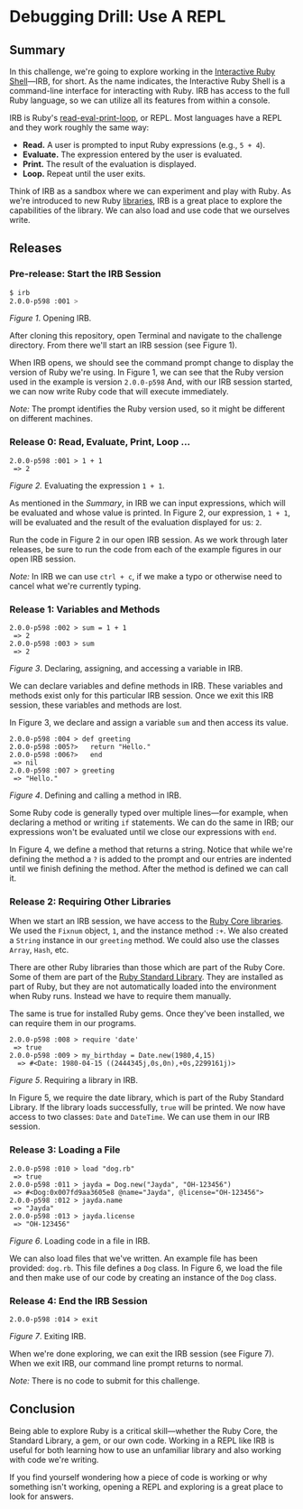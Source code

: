 # Debugging Drill: Use A REPL 
 
## Summary
In this challenge, we're going to explore working in the [Interactive Ruby Shell](http://en.wikipedia.org/wiki/Interactive_Ruby_Shell)—IRB, for short. As the name indicates, the Interactive Ruby Shell is a command-line interface for interacting with Ruby.  IRB has access to the full Ruby language, so we can utilize all its features from within a console.

IRB is Ruby's [read-eval-print-loop](http://en.wikipedia.org/wiki/Read%E2%80%93eval%E2%80%93print_loop), or REPL.  Most languages have a REPL and they work roughly the same way:

- **Read.**  A user is prompted to input Ruby expressions (e.g., `5 + 4`).
- **Evaluate.**  The expression entered by the user is evaluated.
- **Print.**  The result of the evaluation is displayed.
- **Loop.**  Repeat until the user exits.


Think of IRB as a sandbox where we can experiment and play with Ruby.  As we're introduced to new Ruby [libraries](https://www.ruby-lang.org/en/libraries/), IRB is a great place to explore the capabilities of the library.  We can also load and use code that we ourselves write.


## Releases

### Pre-release:  Start the IRB Session
```bash
$ irb
2.0.0-p598 :001 >
```
*Figure 1*.  Opening IRB.

After cloning this repository, open Terminal and navigate to the challenge directory.  From there we'll start an IRB session (see Figure 1).

When IRB opens, we should see the command prompt change to display the version of Ruby we're using.  In Figure 1, we can see that the Ruby version used in the example is version `2.0.0-p598`  And, with our IRB session started, we can now write Ruby code that will execute immediately.

*Note:* The prompt identifies the Ruby version used, so it might be different on different machines.


### Release 0: Read, Evaluate, Print, Loop ...
```
2.0.0-p598 :001 > 1 + 1
 => 2
```
*Figure 2.*  Evaluating the expression `1 + 1`.

As mentioned in the *Summary*, in IRB we can input expressions, which will be evaluated and whose value is printed.  In Figure 2, our expression, `1 + 1`, will be evaluated and the result of the evaluation displayed for us:  `2`.

Run the code in Figure 2 in our open IRB session.  As we work through later releases, be sure to run the code from each of the example figures in our open IRB session.

*Note:* In IRB  we can use `ctrl + c`, if we make a typo or otherwise need to cancel what we're currently typing.


### Release 1: Variables and Methods
```
2.0.0-p598 :002 > sum = 1 + 1
 => 2
2.0.0-p598 :003 > sum
 => 2
```
*Figure 3*. Declaring, assigning, and accessing a variable in IRB.

We can declare variables and define methods in IRB.  These variables and methods exist only for this particular IRB session.  Once we exit this IRB session, these variables and methods are lost.

In Figure 3, we declare and assign a variable `sum` and then access its value.

```
2.0.0-p598 :004 > def greeting
2.0.0-p598 :005?>   return "Hello."
2.0.0-p598 :006?>   end
 => nil 
2.0.0-p598 :007 > greeting
 => "Hello." 
```
*Figure 4*.  Defining and calling a method in IRB.

Some Ruby code is generally typed over multiple lines—for example, when declaring a method or writing `if` statements.  We can do the same in IRB; our expressions won't be evaluated until we close our expressions with `end`.

In Figure 4, we define a method that returns a string.  Notice that while we're defining the method a `?` is added to the prompt and our entries are indented until we finish defining the method.  After the method is defined we can call it.  


### Release 2: Requiring Other Libraries
When we start an IRB session, we have access to the [Ruby Core libraries](http://ruby-doc.org/core-2.0.0/#class-index).  We used the `Fixnum` object, `1`, and the instance method `:+`.  We also created a `String` instance in our `greeting` method.  We could also use the classes `Array`, `Hash`, etc.

There are other Ruby libraries than those which are part of the Ruby Core.  Some of them are part of the [Ruby Standard Library](http://ruby-doc.org/stdlib-2.0.0/).  They are installed as part of Ruby, but they are not automatically loaded into the environment when Ruby runs.  Instead we have to require them manually.

The same is true for installed Ruby gems.  Once they've been installed, we can require them in our programs.

```
2.0.0-p598 :008 > require 'date'
 => true
2.0.0-p598 :009 > my_birthday = Date.new(1980,4,15)
  => #<Date: 1980-04-15 ((2444345j,0s,0n),+0s,2299161j)>
```
*Figure 5*. Requiring a library in IRB.


In Figure 5, we require the date library, which is part of the Ruby Standard Library.  If the library loads successfully, `true` will be printed.  We now have access to two classes:  `Date` and `DateTime`.  We can use them in our IRB session.


### Release 3: Loading a File
```
2.0.0-p598 :010 > load "dog.rb"
 => true
2.0.0-p598 :011 > jayda = Dog.new("Jayda", "OH-123456")
 => #<Dog:0x007fd9aa3605e8 @name="Jayda", @license="OH-123456"> 
2.0.0-p598 :012 > jayda.name
 => "Jayda" 
2.0.0-p598 :013 > jayda.license
 => "OH-123456" 
```
*Figure 6*.  Loading code in a file in IRB.

We can also load files that we've written.  An example file has been provided:  `dog.rb`.  This file defines a `Dog` class.  In Figure 6, we load the file and then make use of our code by creating an instance of the `Dog` class.


### Release 4: End the IRB Session 
```
2.0.0-p598 :014 > exit
```
*Figure 7*.  Exiting IRB.

When we're done exploring, we can exit the IRB session (see Figure 7). When we exit IRB, our command line prompt returns to normal.

*Note:* There is no code to submit for this challenge.


## Conclusion
Being able to explore Ruby is a critical skill—whether the Ruby Core, the Standard Library, a gem, or our own code.  Working in a REPL like IRB is useful for both learning how to use an unfamiliar library and also working with code we're writing.

If you find yourself wondering how a piece of code is working or why something isn't working, opening a REPL and exploring is a great place to look for answers.
